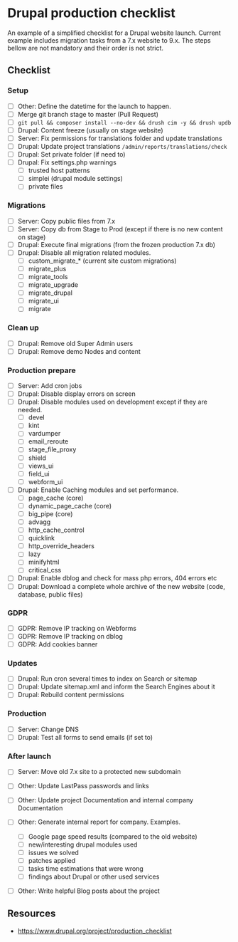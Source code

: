 # Drupal production checklist

An example of a simplified checklist for a Drupal website launch.
Current example includes migration tasks from a 7.x website to 9.x.
The steps bellow are not mandatory and their order is not strict.

## Checklist

### Setup
- [ ] Other: Define the datetime for the launch to happen.
- [ ] Merge git branch stage to master (Pull Request)
- [ ] `git pull && composer install --no-dev && drush cim -y && drush updb`
- [ ] Drupal: Content freeze (usually on stage website)
- [ ] Server: Fix permissions for translations folder and update translations
- [ ] Drupal: Update project translations `/admin/reports/translations/check`
- [ ] Drupal: Set private folder (if need to)
- [ ] Drupal: Fix settings.php warnings
  - [ ] trusted host patterns
  - [ ] simplei (drupal module settings)
  - [ ] private files

### Migrations
- [ ] Server: Copy public files from 7.x
- [ ] Server: Copy db from Stage to Prod (except if there is no new content on stage)
- [ ] Drupal: Execute final migrations (from the frozen production 7.x db)
- [ ] Drupal: Disable all migration related modules.
  - [ ] custom_migrate_\* (current site custom migrations)
  - [ ] migrate_plus
  - [ ] migrate_tools
  - [ ] migrate_upgrade
  - [ ] migrate_drupal
  - [ ] migrate_ui
  - [ ] migrate

### Clean up
- [ ] Drupal: Remove old Super Admin users
- [ ] Drupal: Remove demo Nodes and content

### Production prepare
- [ ] Server: Add cron jobs
- [ ] Drupal: Disable display errors on screen
- [ ] Drupal: Disable modules used on development except if they are needed.
  - [ ] devel
  - [ ] kint
  - [ ] vardumper
  - [ ] email_reroute
  - [ ] stage_file_proxy
  - [ ] shield
  - [ ] views_ui
  - [ ] field_ui
  - [ ] webform_ui
- [ ] Drupal: Enable Caching modules and set performance.
  - [ ] page_cache (core)
  - [ ] dynamic_page_cache (core)
  - [ ] big_pipe (core)
  - [ ] advagg
  - [ ] http_cache_control
  - [ ] quicklink
  - [ ] http_override_headers
  - [ ] lazy
  - [ ] minifyhtml
  - [ ] critical_css
- [ ] Drupal: Enable dblog and check for mass php errors, 404 errors etc
- [ ] Drupal: Download a complete whole archive of the new website (code, database, public files)

### GDPR
- [ ] GDPR: Remove IP tracking on Webforms
- [ ] GDPR: Remove IP tracking on dblog
- [ ] GDPR: Add cookies banner

### Updates
- [ ] Drupal: Run cron several times to index on Search or sitemap
- [ ] Drupal: Update sitemap.xml and inform the Search Engines about it
- [ ] Drupal: Rebuild content permissions

### Production
- [ ] Server: Change DNS
- [ ] Drupal: Test all forms to send emails (if set to)

### After launch
- [ ] Server: Move old 7.x site to a protected new subdomain
- [ ] Other: Update LastPass passwords and links
- [ ] Other: Update project Documentation and internal company Documentation
- [ ] Other: Generate internal report for company. Examples.
  - [ ] Google page speed results (compared to the old website)
  - [ ] new/interesting drupal modules used
  - [ ] issues we solved
  - [ ] patches applied
  - [ ] tasks time estimations that were wrong
  - [ ] findings about Drupal or other used services
- [ ] Other: Write helpful Blog posts about the project


## Resources

- https://www.drupal.org/project/production_checklist
